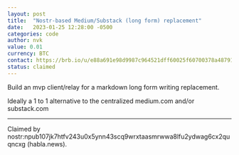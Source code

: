 ```yaml
---
layout: post
title:  "Nostr-based Medium/Substack (long form) replacement"
date:   2023-01-25 12:28:00 -0500
categories: code
author: nvk
value: 0.01
currency: BTC
contact: https://brb.io/u/e88a691e98d9987c964521dff60025f60700378a4879180dcbbb4a5027850411
status: claimed
---
```


Build an mvp client/relay for a markdown long form writing replacement. 

Ideally a 1 to 1 alternative to the centralized medium.com and/or substack.com

---

Claimed by nostr:npub107jk7htfv243u0x5ynn43scq9wrxtaasmrwwa8lfu2ydwag6cx2quqncxg (habla.news).
